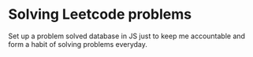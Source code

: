 # Solving Leetcode problems

Set up a problem solved database in JS just to keep me accountable and form a habit of solving problems everyday.
